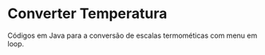 # Converter Temperatura

Códigos em Java para a conversão de escalas termométicas com menu em loop.
